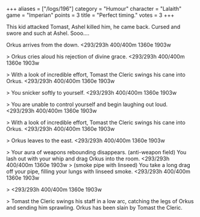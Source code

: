 +++
aliases = ["/logs/196"]
category = "Humour"
character = "Lalaith"
game = "Imperian"
points = 3
title = "Perfect timing."
votes = 3
+++

This kid attacked Tomast, Ashel killed him, he came back. Cursed and swore and such at Ashel. Sooo....

Orkus arrives from the down.
<293/293h 400/400m 1360e 1903w <e-> <p> <bd>> 
Orkus cries aloud his rejection of divine grace.
<293/293h 400/400m 1360e 1903w <e-> <p> <bd>> 
With a look of incredible effort, Tomast the Cleric swings his cane into Orkus.
<293/293h 400/400m 1360e 1903w <e-> <p> <bd>> 
You snicker softly to yourself.
<293/293h 400/400m 1360e 1903w <e-> <p> <bd>> 
You are unable to control yourself and begin laughing out loud.
<293/293h 400/400m 1360e 1903w <e-> <p> <bd>> 
With a look of incredible effort, Tomast the Cleric swings his cane into Orkus.
<293/293h 400/400m 1360e 1903w <e-> <p> <bd>> 
Orkus leaves to the east.
<293/293h 400/400m 1360e 1903w <e-> <p> <bd>> 
Your aura of weapons rebounding disappears. (anti-weapon field)
You lash out with your whip and drag Orkus into the room.
<293/293h 400/400m 1360e 1903w <e-> <bd>> (smoke pipe with linseed) 
You take a long drag off your pipe, filling your lungs with linseed smoke.
<293/293h 400/400m 1360e 1903w <e-> <p> <bd>> 
<293/293h 400/400m 1360e 1903w <e-> <p> <bd>> 
Tomast the Cleric swings his staff in a low arc, catching the legs of Orkus and
sending him sprawling.
Orkus has been slain by Tomast the Cleric.